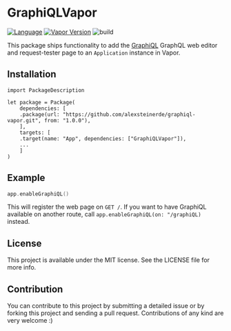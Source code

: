 # GraphiQLVapor
[![Language](https://img.shields.io/badge/Swift-5.1-brightgreen.svg)](http://swift.org)
[![Vapor Version](https://img.shields.io/badge/Vapor-4-F6CBCA.svg)](http://vapor.codes)
![build](https://github.com/alexsteinerde/graphiql-vapor/workflows/build/badge.svg)

This package ships functionality to add the [GraphiQL](https://github.com/graphql/graphiql) GraphQL web editor and request-tester page to an `Application` instance  in Vapor.

## Installation
```
import PackageDescription

let package = Package(
    dependencies: [
    .package(url: "https://github.com/alexsteinerde/graphiql-vapor.git", from: "1.0.0"),
    ],
    targets: [
    .target(name: "App", dependencies: ["GraphiQLVapor"]),
    ...
    ]
)
```

## Example
```Swift
app.enableGraphiQL()

```
This will register the web page on `GET /`. If you want to have GraphiQL available on another route, call `app.enableGraphiQL(on: "/graphiQL)` instead.

## License
This project is available under the MIT license. See the LICENSE file for more info.

## Contribution
You can contribute to this project by submitting a detailed issue or by forking this project and sending a pull request. Contributions of any kind are very welcome :)
